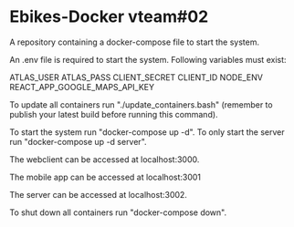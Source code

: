 # Ebikes-Docker vteam#02
A repository containing a docker-compose file to start the system.

An .env file is required to start the system. Following variables must exist:

ATLAS_USER
ATLAS_PASS
CLIENT_SECRET
CLIENT_ID
NODE_ENV
REACT_APP_GOOGLE_MAPS_API_KEY

To update all containers run "./update_containers.bash" (remember to publish your latest build before running this command).

To start the system run "docker-compose up -d".
To only start the server run "docker-compose up -d server".

The webclient can be accessed at localhost:3000.

The mobile app can be accessed at localhost:3001

The server can be accessed at localhost:3002.

To shut down all containers run "docker-compose down".